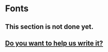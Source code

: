 # Fonts

## This section is not done yet.

## <a href="https://github.com/ensadi/AGSBook" target="_blank">Do you want to help us write it?</a>
